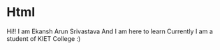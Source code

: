 # Html
 Hi!! I am Ekansh Arun Srivastava
 And I am here to learn 
 Currently I am a student of KIET College :)
